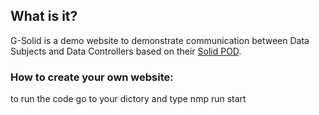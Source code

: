 ## What is it?
G-Solid is a demo website to demonstrate communication between Data Subjects and Data Controllers based on their [Solid POD](https://solid.mit.edu/).
### How to create your own website:
to run the code go to your dictory and type nmp run start
